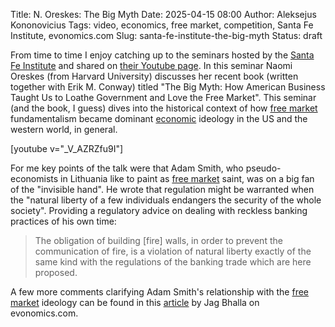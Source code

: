 Title: N. Oreskes: The Big Myth
Date: 2025-04-15 08:00
Author: Aleksejus Kononovicius
Tags: video, economics, free market, competition, Santa Fe Institute, evonomics.com
Slug: santa-fe-institute-the-big-myth
Status: draft

From time to time I enjoy catching up to the seminars hosted by the [Santa
Fe Institute](https://www.santafe.edu/) and shared on [their Youtube
page](https://www.youtube.com/@SFIScience). In this seminar Naomi Oreskes
(from Harvard University) discusses her recent book (written together with
Erik M. Conway) titled "The Big Myth: How American Business Taught Us to
Loathe Government and Love the Free Market". This seminar (and the book, I
guess) dives into the historical context of how [free
market](/tag/free-market/) fundamentalism became dominant
[economic](/tag/economics) ideology in the US and the western world, in
general.

[youtube v="_V_AZRZfu9I"]

For me key points of the talk were that Adam Smith, who pseudo-economists in
Lithuania like to paint as [free market](/tag/free-market/) saint, was on a
big fan of the "invisible hand". He wrote that regulation might be warranted
when the "natural liberty of a few individuals endangers the security of the
whole society". Providing a regulatory advice on dealing with reckless
banking practices of his own time:

> The obligation of building [fire] walls, in order to prevent the
> communication of fire, is a violation of natural liberty exactly of the
> same kind with the regulations of the banking trade which are here
> proposed.

A few more comments clarifying Adam Smith's relationship with the [free
market](/tag/free-market/) ideology can be found in this
[article](https://evonomics.com/stop-associating-adam-smith-with-laissez-faire-economics/)
by Jag Bhalla on evonomics.com.
